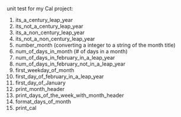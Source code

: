 unit test for my Cal project:

1. its_a_century_leap_year
2. its_not_a_century_leap_year
3. its_a_non_century_leap_year
4. its_not_a_non_century_leap_year
5. number_month (converting a integer to a string of the month title)
6. num_of_days_in_month (# of days in a month)
7. num_of_days_in_february_in_a_leap_year
8. num_of_days_in_february_not_in_a_leap_year
9. first_weekday_of_month
10. first_day_of_february_in_a_leap_year
11. first_day_of_January
12. print_month_header
13. print_days_of_the_week_with_month_header
14. format_days_of_month
15. print_cal
